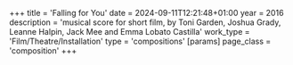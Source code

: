 +++
title = 'Falling for You'
date = 2024-09-11T12:21:48+01:00
year = 2016
description = 'musical score for short film, by Toni Garden, Joshua Grady, Leanne Halpin, Jack Mee and Emma Lobato Castilla'
work_type = 'Film/Theatre/Installation'
type = 'compositions'
[params]
    page_class = 'composition'
+++
